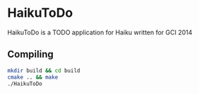 HaikuToDo
=========
HaikuToDo is a TODO application for Haiku written for GCI 2014

## Compiling

```sh
mkdir build && cd build
cmake .. && make
./HaikuToDo
```
